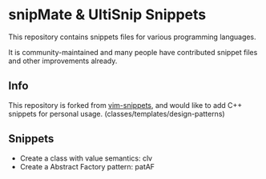 snipMate & UltiSnip Snippets
============================

This repository contains snippets files for various programming languages.

It is community-maintained and many people have contributed snippet files and
other improvements already.

Info
--------
This repository is forked from [vim-snippets][1], and would like to add C++ snippets for personal usage. (classes/templates/design-patterns)

Snippets
--------
* Create a class with value semantics:
    clv
* Create a Abstract Factory pattern:
    patAF

[1]:        https://github.com/honza/vim-snippets.vim
